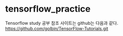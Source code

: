 # tensorflow_practice
Tensorflow study
공부 참조 사이트는 github는 다음과 같다.
https://github.com/golbin/TensorFlow-Tutorials.git